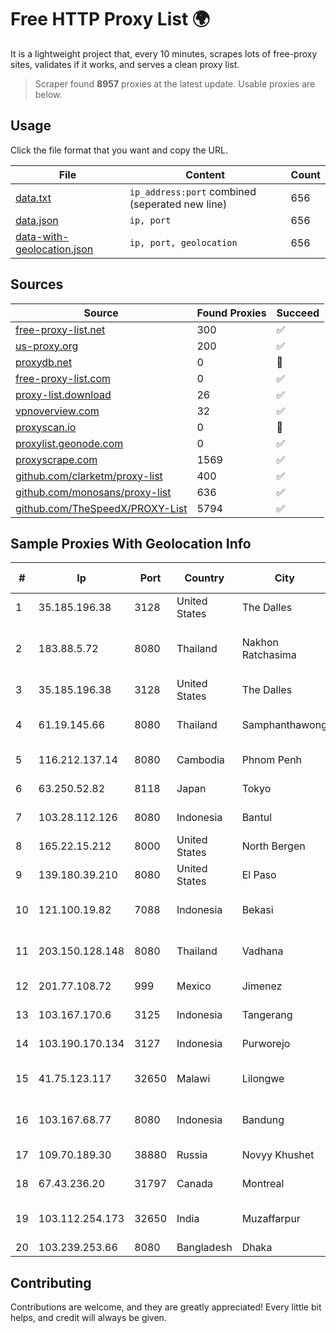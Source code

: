 
# Free HTTP Proxy List 🌍

It is a lightweight project that, every 10 minutes, scrapes lots of free-proxy sites, validates if it works, and serves a clean proxy list.


> Scraper found **8957** proxies at the latest update. Usable proxies are below.

## Usage

Click the file format that you want and copy the URL.


|File|Content|Count|
|----|-------|-----|
|[data.txt](https://raw.githubusercontent.com/themiralay/Proxy-List-World/master/data.txt)|`ip_address:port` combined (seperated new line)|656|
|[data.json](https://raw.githubusercontent.com/themiralay/Proxy-List-World/master/data.json)|`ip, port`|656|
|[data-with-geolocation.json](https://raw.githubusercontent.com/themiralay/Proxy-List-World/master/data-with-geolocation.json)|`ip, port, geolocation`|656|

## Sources

|Source|Found Proxies|Succeed|
|------|-------------|-------|
|[free-proxy-list.net](https://free-proxy-list.net)|300|✅|
|[us-proxy.org](https://www.us-proxy.org)|200|✅|
|[proxydb.net](http://proxydb.net)|0|🚫|
|[free-proxy-list.com](https://free-proxy-list.com/?page=&port=&type%5B%5D=http&type%5B%5D=https&up_time=0&search=Search)|0|✅|
|[proxy-list.download](https://www.proxy-list.download/HTTP)|26|✅|
|[vpnoverview.com](https://vpnoverview.com/privacy/anonymous-browsing/free-proxy-servers)|32|✅|
|[proxyscan.io](https://www.proxyscan.io)|0|🚫|
|[proxylist.geonode.com](https://proxylist.geonode.com/api/proxy-list?limit=300&page=1&sort_by=lastChecked&sort_type=desc&protocols=http,https)|0|✅|
|[proxyscrape.com](https://api.proxyscrape.com/v2/?request=displayproxies&protocol=http&timeout=10000&country=all&ssl=all&anonymity=all)|1569|✅|
|[github.com/clarketm/proxy-list](https://raw.githubusercontent.com/clarketm/proxy-list/master/proxy-list-raw.txt)|400|✅|
|[github.com/monosans/proxy-list](https://raw.githubusercontent.com/monosans/proxy-list/main/proxies/http.txt)|636|✅|
|[github.com/TheSpeedX/PROXY-List](https://raw.githubusercontent.com/TheSpeedX/PROXY-List/master/http.txt)|5794|✅|


## Sample Proxies With Geolocation Info

|#|Ip|Port|Country|City|Internet Service Provider|
|-|--|----|-------|----|-------------------------|
|1|35.185.196.38|3128|United States|The Dalles|Google LLC|
|2|183.88.5.72|8080|Thailand|Nakhon Ratchasima|Triple T Broadband Public Company Limited|
|3|35.185.196.38|3128|United States|The Dalles|Google LLC|
|4|61.19.145.66|8080|Thailand|Samphanthawong|CAT Telecom Public Company Limited|
|5|116.212.137.14|8080|Cambodia|Phnom Penh|Angkor Data Communication|
|6|63.250.52.82|8118|Japan|Tokyo|HIVELOCITY, Inc.|
|7|103.28.112.126|8080|Indonesia|Bantul|PT Lintas Data Prima|
|8|165.22.15.212|8000|United States|North Bergen|DigitalOcean, LLC|
|9|139.180.39.210|8080|United States|El Paso|Conterra|
|10|121.100.19.82|7088|Indonesia|Bekasi|NAP.Net.id - Network Access Point|
|11|203.150.128.148|8080|Thailand|Vadhana|Internet Thailand Company Ltd|
|12|201.77.108.72|999|Mexico|Jimenez|Nidix Networks S.a. De C.V.|
|13|103.167.170.6|3125|Indonesia|Tangerang|PT Rajeg Media Telekomunikasi|
|14|103.190.170.134|3127|Indonesia|Purworejo|PT Ring Media Nusantara|
|15|41.75.123.117|32650|Malawi|Lilongwe|Skyband Corporation Limited|
|16|103.167.68.77|8080|Indonesia|Bandung|PT Kataji Nukami Indonesia|
|17|109.70.189.30|38880|Russia|Novyy Khushet|JSC Elektrosvyaz|
|18|67.43.236.20|31797|Canada|Montreal|GloboTech Communications|
|19|103.112.254.173|32650|India|Muzaffarpur|Cybernet Introtech Private Limited|
|20|103.239.253.66|8080|Bangladesh|Dhaka|Carnival Internet|



## Contributing

Contributions are welcome, and they are greatly appreciated! Every
little bit helps, and credit will always be given.

